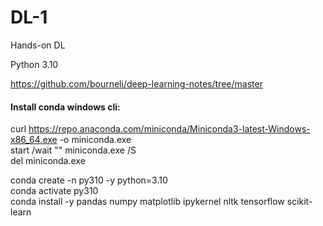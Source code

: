 # DL-1
Hands-on DL

Python 3.10

https://github.com/bourneli/deep-learning-notes/tree/master

#### Install conda windows cli:
curl https://repo.anaconda.com/miniconda/Miniconda3-latest-Windows-x86_64.exe -o miniconda.exe \
start /wait "" miniconda.exe /S \
del miniconda.exe

conda create -n py310 -y python=3.10 \
conda activate py310 \
conda install -y pandas numpy matplotlib ipykernel nltk tensorflow scikit-learn